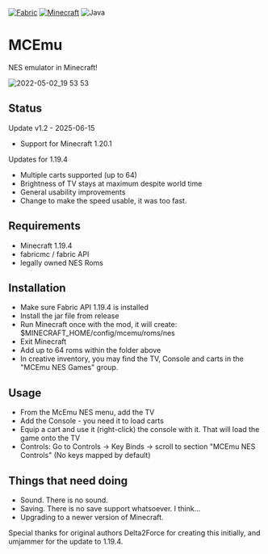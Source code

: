 [![Fabric](https://img.shields.io/badge/Mod_Loader-Fabric-blue)](https://fabricmc.net/)
[![Minecraft](https://img.shields.io/badge/Minecraft-1.20.1-green)](https://www.minecraft.net/)
![Java](https://img.shields.io/badge/Java-17-b07219)

# MCEmu

NES emulator in Minecraft!

![2022-05-02_19 53 53](https://user-images.githubusercontent.com/493908/166223486-5f2ee0b9-7c17-422d-953b-747ba1c6beb4.png)

## Status

Update v1.2 - 2025-06-15
 * Support for Minecraft 1.20.1

Updates for 1.19.4

 * Multiple carts supported (up to 64)
 * Brightness of TV stays at maximum despite world time
 * General usability improvements
 * Change to make the speed usable, it was too fast.

## Requirements

 * Minecraft 1.19.4
 * fabricmc / fabric API
 * legally owned NES Roms

## Installation 
 * Make sure Fabric API 1.19.4 is installed
 * Install the jar file from release
 * Run Minecraft once with the mod, it will create: $MINECRAFT_HOME/config/mcemu/roms/nes
 * Exit Minecraft
 * Add up to 64 roms within the folder above
 * In creative inventory, you may find the TV, Console and carts in the "MCEmu NES Games" group.

## Usage
 * From the McEmu NES menu, add the TV
 * Add the Console - you need it to load carts
 * Equip a cart and use it (right-click) the console with it. That will load the game onto the TV
 * Controls: Go to Controls -> Key Binds -> scroll to section "MCEmu NES Controls" (No keys mapped by default)


## Things that need doing
 * Sound. There is no sound.
 * Saving. There is no save support whatsoever. I think...
 * Upgrading to a newer version of Minecraft.

Special thanks for original authors Delta2Force for creating this initially, and umjammer for the update to 1.19.4.
